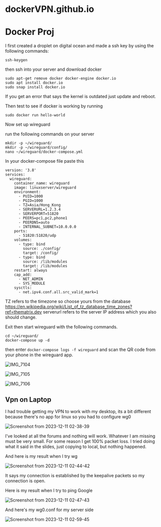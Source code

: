# dockerVPN.github.io

# Docker Proj

I first created a droplet on digital ocean and made a ssh key by using the following commands:
```shell
ssh-keygen
```
then ssh into your server and download docker

```shell
sudo apt-get remove docker docker-engine docker.io
sudo apt install docker.io
sudo snap install docker.io
```
If you get an error that says the kernel is outdated just update and reboot.

Then test to see if docker is working by running
```shell
sudo docker run hello-world
```

Now set up wireguard

run the following commands on your server 
```shell
mkdir -p ~/wireguard/
mkdir -p ~/wireguard/config/
nano ~/wireguard/docker-compose.yml
```

In your docker-compose file paste this

```shell
version: '3.8'
services:
  wireguard:
    container_name: wireguard
    image: linuxserver/wireguard
    environment:
      - PUID=1000
      - PGID=1000
      - TZ=Asia/Hong_Kong
      - SERVERURL=1.2.3.4
      - SERVERPORT=51820
      - PEERS=pc1,pc2,phone1
      - PEERDNS=auto
      - INTERNAL_SUBNET=10.0.0.0
    ports:
      - 51820:51820/udp
    volumes:
      - type: bind
        source: ./config/
        target: /config/
      - type: bind
        source: /lib/modules
        target: /lib/modules
    restart: always
    cap_add:
      - NET_ADMIN
      - SYS_MODULE
    sysctls:
      - net.ipv4.conf.all.src_valid_mark=1
```

TZ refers to the timezone so choose yours from the database https://en.wikipedia.org/wiki/List_of_tz_database_time_zones?ref=thematrix.dev
serverurl refers to the server IP address which you also should change.


Exit then start wireguard with the following commands.
```shell
cd ~/wireguard/
docker-compose up -d
```

then enter `docker-compose logs -f wireguard`
and scan the QR code from your phone in the wireguard app.


![IMG_7104](https://github.com/brooksrog8/dockerVPN.github.io/assets/114731707/2d819030-3eb0-4644-b86c-0f4c69202d28)


![IMG_7105](https://github.com/brooksrog8/dockerVPN.github.io/assets/114731707/eba79b32-cf4c-461a-af80-398bdea5b47a)



![IMG_7106](https://github.com/brooksrog8/dockerVPN.github.io/assets/114731707/5aea2789-73e8-4f3c-8ac9-b3255945836e)


## Vpn on Laptop
I had trouble getting my VPN to work with my desktop, its a bit different because there's no app for linux so you had to configure wg0



![Screenshot from 2023-12-11 02-38-39](https://github.com/brooksrog8/dockerVPN.github.io/assets/114731707/73ecb2a5-7b7b-4709-96c2-ce106c55da1d)



I've looked at all the forums and nothing will work. Whatever I am missing must be very small. For some reason I get 100% packet loss. I tried doing what it said in the slides, just copying to local, but nothing happened.


And here is my result when I try wg

![Screenshot from 2023-12-11 02-44-42](https://github.com/brooksrog8/dockerVPN.github.io/assets/114731707/4742b90d-bc5d-48f9-9601-b854ccfa621a)


 It says my connection is established by the keepalive packets so my connection is open.

 Here is my result when I try to ping Google

![Screenshot from 2023-12-11 02-47-43](https://github.com/brooksrog8/dockerVPN.github.io/assets/114731707/810dd02d-a3e5-467d-9075-68773a57461e)





 And here's my wg0.conf for my server side

![Screenshot from 2023-12-11 02-59-45](https://github.com/brooksrog8/dockerVPN.github.io/assets/114731707/5efd45e1-15cc-44e2-badb-ba1a3693632f)

